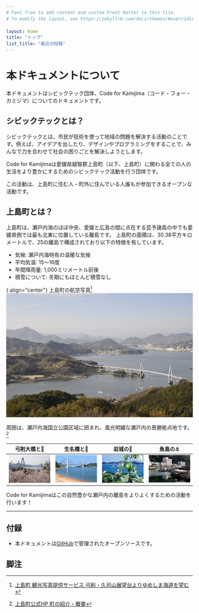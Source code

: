 ```yaml
---
# Feel free to add content and custom Front Matter to this file.
# To modify the layout, see https://jekyllrb.com/docs/themes/#overriding-theme-defaults

layout: home
title: "トップ"
list_title: "最近の投稿"
---
```


# 本ドキュメントについて
本ドキュメントはシビックテック団体、Code for Kamijima（コード・フォー・カミジマ）についてのドキュメントです。

## シビックテックとは？
シビックテックとは、市民が技術を使って地域の問題を解決する活動のことです。例えば、アイデアを出したり、デザインやプログラミングをすることで、みんなで力を合わせて社会の困りごとを解決しようとします。

Code for Kamijimaは愛媛県越智郡上島町（以下、上島町）に関わる全ての人の生活をより豊かにするためのシビックテック活動を行う団体です。 

この活動は、上島町に住む人・町外に住んでいる人誰もが参加できるオープンな活動です。

## 上島町とは？
上島町は、瀬戸内海のほぼ中央、愛媛と広島の間に点在する芸予諸島の中でも愛媛県側では最も北東に位置している離島です。
上島町の面積は、30.38平方キロメートルで、25の離島で構成されており以下の特徴を有しています。

- 気候: 瀬戸内海特有の温暖な気候
- 平均気温: 15～16度
- 年間降雨量: 1,000ミリメートル前後
- 積雪について: 冬期にもほとんど積雪なし

{:align="center"}
上島町の航空写真[^1]
![上島町の航空写真](assets/yuge-yumeshimakaido.jpg)

周囲は、瀬戸内海国立公園区域に囲まれ、風光明媚な瀬戸内の景勝拠点地です。[^2]

弓削大橋と🌸 | 生名橋と🌊 | 岩城の🍋 | 魚島の⚓️
--- | --- | --- | ---
![](assets/yuge-sakura.jpeg) | ![](assets/ikina-bridge.jpeg) | ![](assets/iwagi-lemon.jpeg) | ![](assets/uoshima-gyoko.jpeg)

Code for Kamijimaはこの自然豊かな瀬戸内の離島をよりよくするための活動を行います！

---

## 付録
- 本ドキュメントは[GitHub](https://github.com/atsuki-seo/my-dummy-site)で管理されたオープンソースです。

## 脚注
[^1]: [上島町 観光写真提供サービス 弓削・久司山展望台よりゆめしま海道を望む](https://flic.kr/p/rjCRoU)
[^2]: [上島町公式HP 町の紹介・概要](https://www.town.kamijima.lg.jp/soshiki/4/37.html)
